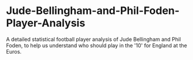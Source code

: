 # Jude-Bellingham-and-Phil-Foden-Player-Analysis
A detailed statistical football player analysis of Jude Bellingham and Phil Foden, to help us understand who should play in the '10' for England at the Euros.


